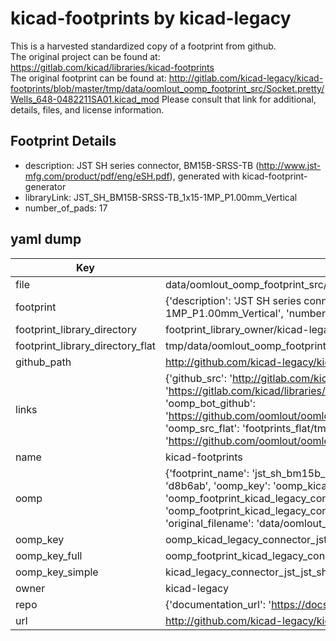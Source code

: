 # kicad-footprints by kicad-legacy  
This is a harvested standardized copy of a footprint from github.  
The original project can be found at:  
https://gitlab.com/kicad/libraries/kicad-footprints  
The original footprint can be found at:
http://gitlab.com/kicad-legacy/kicad-footprints/blob/master/tmp/data/oomlout_oomp_footprint_src/Socket.pretty/Wells_648-0482211SA01.kicad_mod
Please consult that link for additional, details, files, and license information.  
## Footprint Details
* description: JST SH series connector, BM15B-SRSS-TB (http://www.jst-mfg.com/product/pdf/eng/eSH.pdf), generated with kicad-footprint-generator  
* libraryLink: JST_SH_BM15B-SRSS-TB_1x15-1MP_P1.00mm_Vertical  
* number_of_pads: 17  
## yaml dump  
| Key | Value |  
| --- | --- |  
| file | data/oomlout_oomp_footprint_src/kicad-footprints/Connector_JST.pretty/JST_SH_BM15B-SRSS-TB_1x15-1MP_P1.00mm_Vertical.kicad_mod |  
| footprint | {'description': 'JST SH series connector, BM15B-SRSS-TB (http://www.jst-mfg.com/product/pdf/eng/eSH.pdf), generated with kicad-footprint-generator', 'libraryLink': 'JST_SH_BM15B-SRSS-TB_1x15-1MP_P1.00mm_Vertical', 'number_of_pads': 17} |  
| footprint_library_directory | footprint_library_owner/kicad-legacy_kicad-footprints |  
| footprint_library_directory_flat | tmp/data/oomlout_oomp_footprint_src/footprints_flat/kicad_legacy_connector_jst_jst_sh_bm15b_srss_tb_1x15_1mp_p1_00mm_vertical/working |  
| github_path | http://github.com/kicad-legacy/kicad-footprints/blob/master/tmp/data/oomlout_oomp_footprint_src/Connector_JST.pretty/JST_SH_BM15B-SRSS-TB_1x15-1MP_P1.00mm_Vertical.kicad_mod |  
| links | {'github_src': 'http://gitlab.com/kicad-legacy/kicad-footprints/blob/master/tmp/data/oomlout_oomp_footprint_src/Socket.pretty/Wells_648-0482211SA01.kicad_mod', 'github_src_repo': 'https://gitlab.com/kicad/libraries/kicad-footprints', 'oomp_bot': 'tmp/data/oomlout_oomp_footprint_src/footprints/kicad_legacy_connector_jst_jst_sh_bm15b_srss_tb_1x15_1mp_p1_00mm_vertical/working', 'oomp_bot_github': 'https://github.com/oomlout/oomlout_oomp_footprint_bot/tree/main/tmp/data/oomlout_oomp_footprint_src/footprints/kicad_legacy_connector_jst_jst_sh_bm15b_srss_tb_1x15_1mp_p1_00mm_vertical/working', 'oomp_src_flat': 'footprints_flat/tmp/data/oomlout_oomp_footprint_src/footprints_flat/kicad_legacy_connector_jst_jst_sh_bm15b_srss_tb_1x15_1mp_p1_00mm_vertical/working', 'oomp_src_flat_github': 'https://github.com/oomlout/oomlout_oomp_footprint_src/tree/main/tmp/data/oomlout_oomp_footprint_src/footprints_flat/kicad_legacy_connector_jst_jst_sh_bm15b_srss_tb_1x15_1mp_p1_00mm_vertical/working'} |  
| name | kicad-footprints |  
| oomp | {'footprint_name': 'jst_sh_bm15b_srss_tb_1x15_1mp_p1_00mm_vertical', 'library_name': 'connector_jst', 'md5': 'd8b6ab74276438ff63f7a7a8b53e84e0', 'md5_10': 'd8b6ab7427', 'md5_5': 'd8b6a', 'md5_6': 'd8b6ab', 'oomp_key': 'oomp_kicad_legacy_connector_jst_jst_sh_bm15b_srss_tb_1x15_1mp_p1_00mm_vertical', 'oomp_key_extra': 'oomp_footprint_kicad_legacy_connector_jst_jst_sh_bm15b_srss_tb_1x15_1mp_p1_00mm_vertical', 'oomp_key_full': 'oomp_footprint_kicad_legacy_connector_jst_jst_sh_bm15b_srss_tb_1x15_1mp_p1_00mm_vertical_d8b6ab', 'oomp_key_simple': 'kicad_legacy_connector_jst_jst_sh_bm15b_srss_tb_1x15_1mp_p1_00mm_vertical', 'original_filename': 'data/oomlout_oomp_footprint_src/kicad-footprints/Connector_JST.pretty/JST_SH_BM15B-SRSS-TB_1x15-1MP_P1.00mm_Vertical.kicad_mod', 'owner_name': 'kicad_legacy'} |  
| oomp_key | oomp_kicad_legacy_connector_jst_jst_sh_bm15b_srss_tb_1x15_1mp_p1_00mm_vertical |  
| oomp_key_full | oomp_footprint_kicad_legacy_connector_jst_jst_sh_bm15b_srss_tb_1x15_1mp_p1_00mm_vertical |  
| oomp_key_simple | kicad_legacy_connector_jst_jst_sh_bm15b_srss_tb_1x15_1mp_p1_00mm_vertical |  
| owner | kicad-legacy |  
| repo | {'documentation_url': 'https://docs.github.com/rest/repos/repos#get-a-repository', 'message': 'Not Found'} |  
| url | http://github.com/kicad-legacy/kicad-footprints |  

